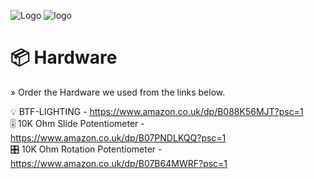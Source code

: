 
![Logo](https://media.discordapp.net/attachments/927695433994764358/1138914098034266192/MixLit-Logo-RGB.png?width=809&height=304)
![logo](https://media.discordapp.net/attachments/927695433994764358/1138915898586050570/MixLit-Slogan_2.png?width=809&height=67)


# 📦 Hardware
» Order the Hardware we used from the links below.

💡 BTF-LIGHTING - https://www.amazon.co.uk/dp/B088K56MJT?psc=1 <br />
🎚️ 10K Ohm Slide Potentiometer - https://www.amazon.co.uk/dp/B07PNDLKQQ?psc=1 <br />
🎛️ 10K Ohm Rotation Potentiometer - https://www.amazon.co.uk/dp/B07B64MWRF?psc=1 <br />


